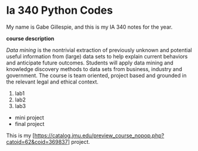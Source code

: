 # Ia 340 Python Codes

My name is Gabe Gillespie, and this is my IA 340 notes  for the year. 

**course description**

*Data mining* is the nontrivial extraction of previously unknown and potential useful information from (large) data sets to help explain current behaviors and anticipate future outcomes. Students will apply data mining and knowledge discovery methods to data sets from business, industry and government. The course is team oriented, project based and grounded in the relevant legal and ethical context.

1. lab1
2. lab2
3. lab3

- mini project
- final project

This is my [https://catalog.jmu.edu/preview_course_nopop.php?catoid=62&coid=369837] project. 
